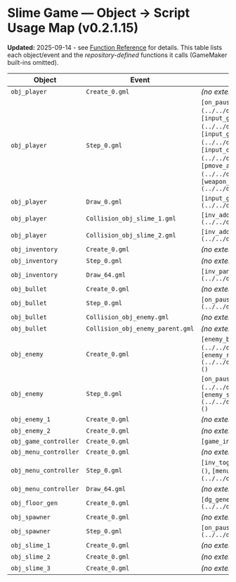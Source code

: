 # Slime Game — Object → Script Usage Map (v0.2.1.15)

**Updated:** 2025-09-14 - see [Function Reference](../../docs/documentation/functions.md) for details.
This table lists each object/event and the _repository-defined_ functions it calls (GameMaker built-ins omitted).

| Object | Event | Calls / Key Scripts |
|---|---|---|
| `obj_player` | `Create_0.gml` | _(no external script calls detected)_ |
| `obj_player` | `Step_0.gml` | `[on_pause_exit](../../docs/documentation/functions.md#on_pause_exit)()`, `[input_get_move_axis](../../docs/documentation/functions.md#input_get_move_axis)()`, `[input_get_aim_axis](../../docs/documentation/functions.md#input_get_aim_axis)()`, `[input_dash_pressed](../../docs/documentation/functions.md#input_dash_pressed)()`, `[pmove_apply](../../docs/documentation/functions.md#pmove_apply)()`, `[weapon_fire_bullet](../../docs/documentation/functions.md#weapon_fire_bullet)()` |
| `obj_player` | `Draw_0.gml` | `[input_get_aim_axis](../../docs/documentation/functions.md#input_get_aim_axis)()` |
| `obj_player` | `Collision_obj_slime_1.gml` | `[inv_add_or_drop](../../docs/documentation/functions.md#inv_add_or_drop)()` |
| `obj_player` | `Collision_obj_slime_2.gml` | `[inv_add_or_drop](../../docs/documentation/functions.md#inv_add_or_drop)()` |
| `obj_inventory` | `Create_0.gml` | _(no external script calls detected)_ |
| `obj_inventory` | `Step_0.gml` | _(no external script calls detected)_ |
| `obj_inventory` | `Draw_64.gml` | `[inv_panel_get_origin](../../docs/documentation/functions.md#inv_panel_get_origin)()` |
| `obj_bullet` | `Create_0.gml` | _(no external script calls detected)_ |
| `obj_bullet` | `Step_0.gml` | `[on_pause_exit](../../docs/documentation/functions.md#on_pause_exit)()` |
| `obj_bullet` | `Collision_obj_enemy.gml` | _(no external script calls detected)_ |
| `obj_bullet` | `Collision_obj_enemy_parent.gml` | _(no external script calls detected)_ |
| `obj_enemy` | `Create_0.gml` | `[enemy_base_init](../../docs/documentation/functions.md#enemy_base_init)()`, `[enemy_resolve_tilemap](../../docs/documentation/functions.md#enemy_resolve_tilemap)()` |
| `obj_enemy` | `Step_0.gml` | `[on_pause_exit](../../docs/documentation/functions.md#on_pause_exit)()`, `[enemy_seek_player_step](../../docs/documentation/functions.md#enemy_seek_player_step)()` |
| `obj_enemy_1` | `Create_0.gml` | _(no external script calls detected)_ |
| `obj_enemy_2` | `Create_0.gml` | _(no external script calls detected)_ |
| `obj_game_controller` | `Create_0.gml` | `[game_init](../../docs/documentation/functions.md#game_init)()` |
| `obj_menu_controller` | `Create_0.gml` | _(no external script calls detected)_ |
| `obj_menu_controller` | `Step_0.gml` | `[inv_toggle](../../docs/documentation/functions.md#inv_toggle)()`, `[menu_toggle](../../docs/documentation/functions.md#menu_toggle)()` |
| `obj_menu_controller` | `Draw_64.gml` | _(no external script calls detected)_ |
| `obj_floor_gen` | `Create_0.gml` | `[dg_generate_floor](../../docs/documentation/functions.md#dg_generate_floor)()` |
| `obj_spawner` | `Create_0.gml` | _(no external script calls detected)_ |
| `obj_spawner` | `Step_0.gml` | `[on_pause_exit](../../docs/documentation/functions.md#on_pause_exit)()` |
| `obj_slime_1` | `Create_0.gml` | _(no external script calls detected)_ |
| `obj_slime_2` | `Create_0.gml` | _(no external script calls detected)_ |
| `obj_slime_3` | `Create_0.gml` | _(no external script calls detected)_ |
